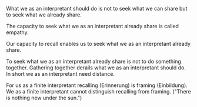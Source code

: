 What we as an interpretant should do is not to seek what we can share but to seek what we already share.

The capacity to seek what we as an interpretant already share is called empathy.

Our capacity to recall enables us to seek what we as an interpretant already share.

To seek what we as an interpretant already share is not to do something together. Gathering together derails what we as an interpretant should do. In short we as an interpretant need distance.

For us as a finite interpretant recalling (Erinnerung) is framing (Einbildung). We as a finite interpretant cannot distinguish recalling from framing. ("There is nothing new under the sun.")
